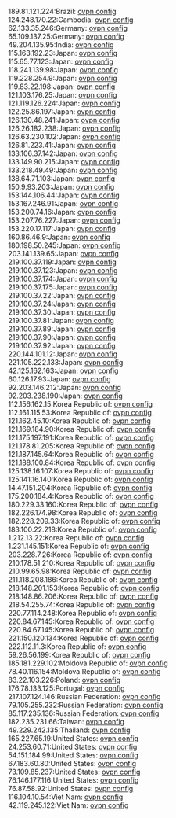 189.81.121.224:Brazil: [ovpn config](vpn/189_81_121_224.ovpn)  
124.248.170.22:Cambodia: [ovpn config](vpn/124_248_170_22.ovpn)  
62.133.35.246:Germany: [ovpn config](vpn/62_133_35_246.ovpn)  
65.109.137.25:Germany: [ovpn config](vpn/65_109_137_25.ovpn)  
49.204.135.95:India: [ovpn config](vpn/49_204_135_95.ovpn)  
115.163.192.23:Japan: [ovpn config](vpn/115_163_192_23.ovpn)  
115.65.77.123:Japan: [ovpn config](vpn/115_65_77_123.ovpn)  
118.241.139.98:Japan: [ovpn config](vpn/118_241_139_98.ovpn)  
119.228.254.9:Japan: [ovpn config](vpn/119_228_254_9.ovpn)  
119.83.22.198:Japan: [ovpn config](vpn/119_83_22_198.ovpn)  
121.103.176.25:Japan: [ovpn config](vpn/121_103_176_25.ovpn)  
121.119.126.224:Japan: [ovpn config](vpn/121_119_126_224.ovpn)  
122.25.86.197:Japan: [ovpn config](vpn/122_25_86_197.ovpn)  
126.130.48.241:Japan: [ovpn config](vpn/126_130_48_241.ovpn)  
126.26.182.238:Japan: [ovpn config](vpn/126_26_182_238.ovpn)  
126.63.230.102:Japan: [ovpn config](vpn/126_63_230_102.ovpn)  
126.81.223.41:Japan: [ovpn config](vpn/126_81_223_41.ovpn)  
133.106.37.142:Japan: [ovpn config](vpn/133_106_37_142.ovpn)  
133.149.90.215:Japan: [ovpn config](vpn/133_149_90_215.ovpn)  
133.218.49.49:Japan: [ovpn config](vpn/133_218_49_49.ovpn)  
138.64.71.103:Japan: [ovpn config](vpn/138_64_71_103.ovpn)  
150.9.93.203:Japan: [ovpn config](vpn/150_9_93_203.ovpn)  
153.144.106.44:Japan: [ovpn config](vpn/153_144_106_44.ovpn)  
153.167.246.91:Japan: [ovpn config](vpn/153_167_246_91.ovpn)  
153.200.74.16:Japan: [ovpn config](vpn/153_200_74_16.ovpn)  
153.207.76.227:Japan: [ovpn config](vpn/153_207_76_227.ovpn)  
153.220.17.117:Japan: [ovpn config](vpn/153_220_17_117.ovpn)  
160.86.46.9:Japan: [ovpn config](vpn/160_86_46_9.ovpn)  
180.198.50.245:Japan: [ovpn config](vpn/180_198_50_245.ovpn)  
203.141.139.65:Japan: [ovpn config](vpn/203_141_139_65.ovpn)  
219.100.37.119:Japan: [ovpn config](vpn/219_100_37_119.ovpn)  
219.100.37.123:Japan: [ovpn config](vpn/219_100_37_123.ovpn)  
219.100.37.174:Japan: [ovpn config](vpn/219_100_37_174.ovpn)  
219.100.37.175:Japan: [ovpn config](vpn/219_100_37_175.ovpn)  
219.100.37.22:Japan: [ovpn config](vpn/219_100_37_22.ovpn)  
219.100.37.24:Japan: [ovpn config](vpn/219_100_37_24.ovpn)  
219.100.37.30:Japan: [ovpn config](vpn/219_100_37_30.ovpn)  
219.100.37.81:Japan: [ovpn config](vpn/219_100_37_81.ovpn)  
219.100.37.89:Japan: [ovpn config](vpn/219_100_37_89.ovpn)  
219.100.37.90:Japan: [ovpn config](vpn/219_100_37_90.ovpn)  
219.100.37.92:Japan: [ovpn config](vpn/219_100_37_92.ovpn)  
220.144.101.12:Japan: [ovpn config](vpn/220_144_101_12.ovpn)  
221.105.222.133:Japan: [ovpn config](vpn/221_105_222_133.ovpn)  
42.125.162.163:Japan: [ovpn config](vpn/42_125_162_163.ovpn)  
60.126.17.93:Japan: [ovpn config](vpn/60_126_17_93.ovpn)  
92.203.146.212:Japan: [ovpn config](vpn/92_203_146_212.ovpn)  
92.203.238.190:Japan: [ovpn config](vpn/92_203_238_190.ovpn)  
112.156.162.15:Korea Republic of: [ovpn config](vpn/112_156_162_15.ovpn)  
112.161.115.53:Korea Republic of: [ovpn config](vpn/112_161_115_53.ovpn)  
121.162.45.10:Korea Republic of: [ovpn config](vpn/121_162_45_10.ovpn)  
121.169.184.90:Korea Republic of: [ovpn config](vpn/121_169_184_90.ovpn)  
121.175.197.191:Korea Republic of: [ovpn config](vpn/121_175_197_191.ovpn)  
121.178.81.205:Korea Republic of: [ovpn config](vpn/121_178_81_205.ovpn)  
121.187.145.64:Korea Republic of: [ovpn config](vpn/121_187_145_64.ovpn)  
121.188.100.84:Korea Republic of: [ovpn config](vpn/121_188_100_84.ovpn)  
125.138.16.107:Korea Republic of: [ovpn config](vpn/125_138_16_107.ovpn)  
125.141.16.140:Korea Republic of: [ovpn config](vpn/125_141_16_140.ovpn)  
14.47.151.204:Korea Republic of: [ovpn config](vpn/14_47_151_204.ovpn)  
175.200.184.4:Korea Republic of: [ovpn config](vpn/175_200_184_4.ovpn)  
180.229.33.160:Korea Republic of: [ovpn config](vpn/180_229_33_160.ovpn)  
182.226.174.98:Korea Republic of: [ovpn config](vpn/182_226_174_98.ovpn)  
182.228.209.33:Korea Republic of: [ovpn config](vpn/182_228_209_33.ovpn)  
183.100.22.218:Korea Republic of: [ovpn config](vpn/183_100_22_218.ovpn)  
1.212.13.22:Korea Republic of: [ovpn config](vpn/1_212_13_22.ovpn)  
1.231.145.151:Korea Republic of: [ovpn config](vpn/1_231_145_151.ovpn)  
203.228.7.26:Korea Republic of: [ovpn config](vpn/203_228_7_26.ovpn)  
210.178.51.210:Korea Republic of: [ovpn config](vpn/210_178_51_210.ovpn)  
210.99.65.98:Korea Republic of: [ovpn config](vpn/210_99_65_98.ovpn)  
211.118.208.186:Korea Republic of: [ovpn config](vpn/211_118_208_186.ovpn)  
218.148.201.153:Korea Republic of: [ovpn config](vpn/218_148_201_153.ovpn)  
218.148.86.206:Korea Republic of: [ovpn config](vpn/218_148_86_206.ovpn)  
218.54.255.74:Korea Republic of: [ovpn config](vpn/218_54_255_74.ovpn)  
220.77.114.248:Korea Republic of: [ovpn config](vpn/220_77_114_248.ovpn)  
220.84.67.145:Korea Republic of: [ovpn config](vpn/220_84_67_145.ovpn)  
220.84.67.145:Korea Republic of: [ovpn config](vpn/220_84_67_145.ovpn)  
221.150.120.134:Korea Republic of: [ovpn config](vpn/221_150_120_134.ovpn)  
222.112.11.3:Korea Republic of: [ovpn config](vpn/222_112_11_3.ovpn)  
59.26.56.199:Korea Republic of: [ovpn config](vpn/59_26_56_199.ovpn)  
185.181.229.102:Moldova Republic of: [ovpn config](vpn/185_181_229_102.ovpn)  
78.40.116.154:Moldova Republic of: [ovpn config](vpn/78_40_116_154.ovpn)  
83.22.103.226:Poland: [ovpn config](vpn/83_22_103_226.ovpn)  
176.78.133.125:Portugal: [ovpn config](vpn/176_78_133_125.ovpn)  
217.107.124.146:Russian Federation: [ovpn config](vpn/217_107_124_146.ovpn)  
79.105.255.232:Russian Federation: [ovpn config](vpn/79_105_255_232.ovpn)  
85.117.235.136:Russian Federation: [ovpn config](vpn/85_117_235_136.ovpn)  
182.235.231.66:Taiwan: [ovpn config](vpn/182_235_231_66.ovpn)  
49.229.242.135:Thailand: [ovpn config](vpn/49_229_242_135.ovpn)  
165.227.65.19:United States: [ovpn config](vpn/165_227_65_19.ovpn)  
24.253.60.71:United States: [ovpn config](vpn/24_253_60_71.ovpn)  
54.151.184.99:United States: [ovpn config](vpn/54_151_184_99.ovpn)  
67.183.60.80:United States: [ovpn config](vpn/67_183_60_80.ovpn)  
73.109.85.237:United States: [ovpn config](vpn/73_109_85_237.ovpn)  
76.146.177.116:United States: [ovpn config](vpn/76_146_177_116.ovpn)  
76.87.58.92:United States: [ovpn config](vpn/76_87_58_92.ovpn)  
116.104.10.54:Viet Nam: [ovpn config](vpn/116_104_10_54.ovpn)  
42.119.245.122:Viet Nam: [ovpn config](vpn/42_119_245_122.ovpn)  

